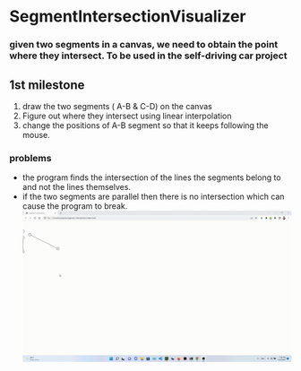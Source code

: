 # SegmentIntersectionVisualizer
### given two segments in a canvas, we need to obtain the point where they intersect. To be used in the self-driving car project

## 1st milestone 
1. draw the two segments ( A-B & C-D) on the canvas
2. Figure out where they intersect using linear interpolation 
3. change the positions of A-B segment so that it keeps following the mouse. 
### problems 
* the program finds the intersection of the lines the segments belong to and not the lines themselves.
* if the two segments are parallel then there is no intersection which can cause the program to break. 
![](gif1.gif)
